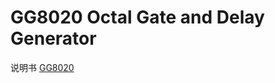 <!-- GG8020.md --- 
;; 
;; Description: 
;; Author: Hongyi Wu(吴鸿毅)
;; Email: wuhongyi@qq.com 
;; Created: 四 6月  1 10:16:37 2017 (+0800)
;; Last-Updated: 五 6月  2 18:19:56 2017 (+0800)
;;           By: Hongyi Wu(吴鸿毅)
;;     Update #: 3
;; URL: http://wuhongyi.cn -->

# GG8020 Octal Gate and Delay Generator

说明书 [GG8020](http://wuhongyi.cn/DAQNote/pdf/ElectronicsModules/ORTEC/gg8020.pdf)


<!-- GG8020.md ends here -->
